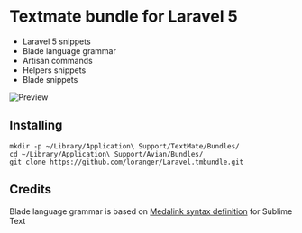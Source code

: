 # Textmate bundle for Laravel 5

* Laravel 5 snippets
* Blade language grammar
* Artisan commands
* Helpers snippets
* Blade snippets

![Preview](screenshot.png "Menu preview")

## Installing

	mkdir -p ~/Library/Application\ Support/TextMate/Bundles/
	cd ~/Library/Application\ Support/Avian/Bundles/
	git clone https://github.com/loranger/Laravel.tmbundle.git
	
## Credits

Blade language grammar is based on [Medalink syntax definition](https://github.com/Medalink/laravel-blade) for Sublime Text
